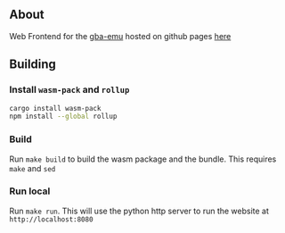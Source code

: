 ## About

Web Frontend for the [gba-emu](https://github.com/gba-rs/gba-emu) hosted on github pages [here](https://gba-rs.github.io/web-frontend/)

## Building

### Install `wasm-pack` and `rollup`

```bash
cargo install wasm-pack
npm install --global rollup
```

### Build

Run `make build` to build the wasm package and the bundle. This requires `make` and `sed`

### Run local

Run `make run`. This will use the python http server to run the website at `http://localhost:8080`